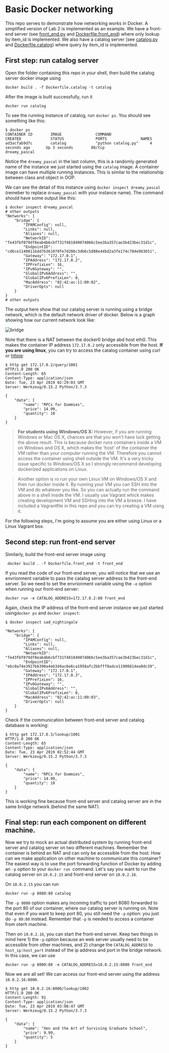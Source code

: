 # Basic Docker networking

This repo serves to demonstrate how networking works in Docker. A simplified version of Lab 2 is implemented as an example. We have a front-end server (see [front_end.py](src/front_end.py) and [Dockerfile.front_end](Dockerfile.front_end)) where only lookup by item_id is implemented. We also have a catalog server (see [catalog.py](src/catalog.py) and [Dockerfile.catalog](Dockerfile.catalog)) where query by item_id is implemented.

## First step: run catalog server

Open the folder containing this repo in your shell, then build the catalog server docker image using

```shell
docker build . -f Dockerfile.catalog -t catalog
```

After the image is built successfully, run it 

```shell
docker run catalog
```

To see the running instance of catalog, run `docker ps`. You should see something like this:

```shell
$ docker ps
CONTAINER ID        IMAGE               COMMAND                 CREATED             STATUS              PORTS               NAMES
ad3acfab9d7c        catalog             "python catalog.py"     4 seconds ago       Up 3 seconds        80/tcp              dreamy_pascal
```

Notice the `dreamy_pascal` in the last column, this is a randomly generated name of the instance we just started using the `catalog` image. A container image can have multiple running instances. This is similar to the relationship between class and object in OOP.

We can see the detail of this instance using `docker inspect dreamy_pascal` (remeber to replace `dreamy_pascal` with your instance name). The command should have some output like this:

```shell
$ docker inspect dreamy_pascal
# other outputs
"Networks": {
    "bridge": {
        "IPAMConfig": null,
        "Links": null,
        "Aliases": null,
        "NetworkID": "fe43fbf079df8eab4b6cbf731f481849074066c5ee3ba357cae3b423bec31d1c",
        "EndpointID": "cd6ce1140811bdd7b361070fe7d206c3db6c5d88e44bd2a3fe174c784e983651",
        "Gateway": "172.17.0.1",
        "IPAddress": "172.17.0.2",
        "IPPrefixLen": 16,
        "IPv6Gateway": "",
        "GlobalIPv6Address": "",
        "GlobalIPv6PrefixLen": 0,
        "MacAddress": "02:42:ac:11:00:02",
        "DriverOpts": null
    }
}
# other outputs
```

The output here show that our catalog server is running using a bridge network, which is the default network driver of docker. Below is a graph showing how our current network look like:

![bridge](https://docs.docker.com/engine/tutorials/bridge1.png)

Note that there is a NAT between the docker0 bridge abd host eth0. This makes the container IP address `172.17.0.2` only accessible from the host. **If you are using linux**, you can try to access the catalog container using curl or [httpie](https://httpie.org/):

```shell
$ http get 172.17.0.2/query/1001
HTTP/1.0 200 OK
Content-Length: 65
Content-Type: application/json
Date: Tue, 23 Apr 2019 02:29:03 GMT
Server: Werkzeug/0.15.2 Python/3.7.3

{
    "data": {
        "name": "RPCs for Dummies",
        "price": 14.99,
        "quantity": 10
    }
}
```

> **For students using Windows/OS X:** However, if you are running Windows or Mac OS X, chances are that you won't have luck getting the above result. This is because docker runs containers inside a VM on Windows and OS X, which makes the 'host' of the container the VM rather than your computer running the VM. Therefore you cannot access the container using shell outside the VM. It's a very tricky issue specific to Windows/OS X so I strongly recommend developing dockerized applications on Linux. 

> Another option is ro run your own Linux VM on Windows/OS X and then run docker inside it. By running your VM you can SSH into the VM and do whatever you like. So you can actually run the command above in a shell inside the VM. I usually use Vagrant whick makes creating development VM and SSHing into the VM a breeze. I have included a Vagrantfile in this repo and you can try creating a VM uisng it.

For the following steps, I'm going to assume you are either using Linux or a Linux Vagrant box.

## Second step: run front-end server

Similarly, build the front-end server image using

```shell
 docker build . -f Dockerfile.front_end -t front_end
```

If you read the code of our front-end server, you will notice that we use an envrionment variable to pass the catalog server address to the front-end server. So we need to set the envrionment variable using the `-e` option when running our front-end server:

```shell
docker run -e CATALOG_ADDRESS=172.17.0.2:80 front_end
```

Again, check the IP address of the front-end server instance we just started using`docker ps` and `docker inspect`:

```
$ docker inspect sad_nightingale

"Networks": {
    "bridge": {
        "IPAMConfig": null,
        "Links": null,
        "Aliases": null,
        "NetworkID": "fe43fbf079df8eab4b6cbf731f481849074066c5ee3ba357cae3b423bec31d1c",
        "EndpointID": "ebc0a74e3927b6390a4eb3d4ac6e6ca1958afc2bbfff8adce11908814ea0dc39",
        "Gateway": "172.17.0.1",
        "IPAddress": "172.17.0.3",
        "IPPrefixLen": 16,
        "IPv6Gateway": "",
        "GlobalIPv6Address": "",
        "GlobalIPv6PrefixLen": 0,
        "MacAddress": "02:42:ac:11:00:03",
        "DriverOpts": null
    }
}
```

Check if the communication between front-end server and catalog database is working:

```shell
$ http get 172.17.0.3/lookup/1001
HTTP/1.0 200 OK
Content-Length: 65
Content-Type: application/json
Date: Tue, 23 Apr 2019 02:52:44 GMT
Server: Werkzeug/0.15.2 Python/3.7.3

{
    "data": {
        "name": "RPCs for Dummies",
        "price": 14.99,
        "quantity": 10
    }
}
```

This is working fine because front-end server and catalog server are in the same bridge network (behind the same NAT).

## Final step: run each component on different machine.

Now we try to mock an actual distributed system by running front-end server and catalog server on two different machines. Remember the container is behind an NAT and can only be accessible from the host. How can we make application on other machine to communicate this container? The easiest way is to use the port forwarding function of Docker by adding an `-p` option to your `docker run `command. Let's say you want to run the catalog server on `10.0.2.15` and front-end server on `10.0.2.16`.

On `10.0.2.15` you can run

```shell
docker run -p 8080:80 catalog
```

The `-p 8080` option makes any incoming traffic to port 8080 forwarded to the port 80 of our container, where our catalog server is running on. Note that even if you want to keep port 80, you still need the `-p` option: you just do `-p 80:80` instead. Remember that `-p` is needed to access a container from oterh machine.

Then on `10.0.2.16`, you can start the front-end server. Keep two things in mind here 1) the `-p` option because an web server usually need to be accessible from other machines, and 2) change the `CATALOG_ADDRESS` to `host_ip:host_port` instead of the ip address and port in the bridge network. In this case, we can use

```shell
docker run -p 8000:80 -e CATALOG_ADDRESS=10.0.2.15:8080 front_end
```

Now we are all set! We can access our front-end server using the address `10.0.2.16:8000`.

```shell
$ http get 10.0.2.16:8000/lookup/1002
HTTP/1.0 200 OK
Content-Length: 91
Content-Type: application/json
Date: Tue, 23 Apr 2019 03:08:47 GMT
Server: Werkzeug/0.15.2 Python/3.7.3

{
    "data": {
        "name": "Xen and the Art of Surviving Graduate School",
        "price": 9.99,
        "quantity": 5
    }
}
```



 